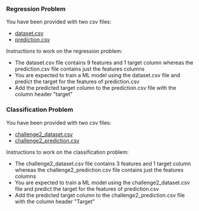 ### Regression Problem

You have been provided with two csv files:
- [dataset.csv](./resources/data_science/dataset.csv)
- [prediction.csv](./resources/data_science/prediction.csv)

Instructions to work on the regression problem:
- The dataset.csv file contains 9 features and 1 target column whereas the prediction.csv file contains just the features columns
- You are expected to train a ML model using the dataset.csv file and predict the target for the features of prediction.csv
- Add the predicted target column to the prediction.csv file with the column header "target"


### Classification Problem

You have been provided with two csv files:
- [challenge2_dataset.csv](./resources/data_science/challenge2_dataset.csv)
- [challenge2_prediction.csv](./resources/data_science/challenge2_prediction.csv)


Instructions to work on the classification problem:
- The challenge2_dataset.csv file contains 3 features and 1 target column whereas the challenge2_prediction.csv file contains just the features columns
- You are expected to train a ML model using the challenge2_dataset.csv file and predict the target for the features of prediction.csv
- Add the predicted target column to the challenge2_prediction.csv file with the column header "Target"
